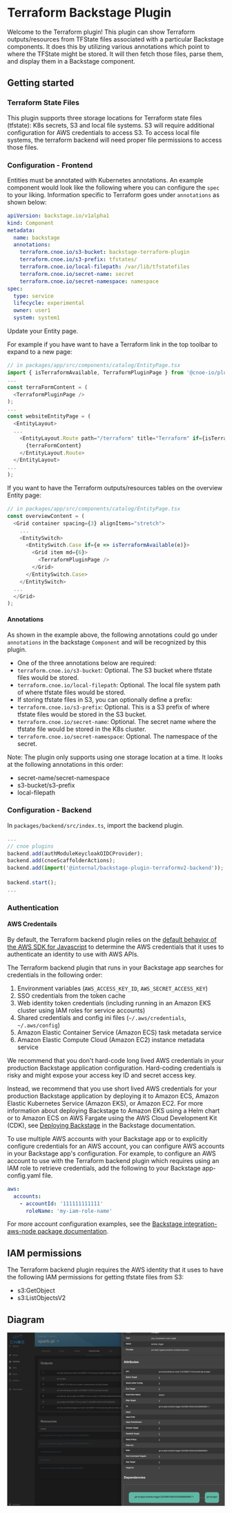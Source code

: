 # Terraform Backstage Plugin

Welcome to the Terraform plugin! This plugin can show Terraform outputs/resources from TFState files associated with a particular Backstage components. It does this by utilizing various annotations which point to where the TFState might be stored. It will then fetch those files, parse them, and display them in a Backstage component. 

## Getting started

### Terraform State Files
This plugin supports three storage locations for Terraform state files (tfstate): K8s secrets, S3 and local file systems. S3 will require additional configuration for AWS credentials to access S3. To access local file systems, the terraform backend will need proper file permissions to access those files.

### Configuration - Frontend

Entities must be annotated with Kubernetes annotations. An example component
would look like the following where you can configure the `spec` to your
liking. Information specific to Terraform goes under `annotations` as 
shown below:

```yaml
apiVersion: backstage.io/v1alpha1
kind: Component
metadata:
  name: backstage
  annotations:
    terraform.cnoe.io/s3-bucket: backstage-terraform-plugin
    terraform.cnoe.io/s3-prefix: tfstates/
    terraform.cnoe.io/local-filepath: /var/lib/tfstatefiles
    terraform.cnoe.io/secret-name: secret
    terraform.cnoe.io/secret-namespace: namespace
spec:
  type: service
  lifecycle: experimental
  owner: user1
  system: system1
```

Update your Entity page. 

For example if you have want to have a Terraform link in the top toolbar to expand to a new page: 
```typescript
// in packages/app/src/components/catalog/EntityPage.tsx
import { isTerraformAvailable, TerraformPluginPage } from '@cnoe-io/plugin-terraform';
...
const terraFormContent = (
  <TerraformPluginPage />
);
...
const websiteEntityPage = (
  <EntityLayout>
  ...
    <EntityLayout.Route path="/terraform" title="Terraform" if={isTerraformAvailable}>
      {terraFormContent}
    </EntityLayout.Route>
  </EntityLayout>
...
);
```

If you want to have the Terraform outputs/resources tables on the overview Entity page:
```typescript
// in packages/app/src/components/catalog/EntityPage.tsx
const overviewContent = (
  <Grid container spacing={3} alignItems="stretch">
    ...
    <EntitySwitch>
      <EntitySwitch.Case if={e => isTerraformAvailable(e)}>
        <Grid item md={6}>
          <TerraformPluginPage />
        </Grid>
      </EntitySwitch.Case>
    </EntitySwitch>
  ...
  </Grid>
);
```

#### Annotations
As shown in the example above, the following annotations could go under
`annotations` in the backstage `Component` and will be recognized by this plugin.

- One of the three annotations below are required:
- `terraform.cnoe.io/s3-bucket`: Optional. The S3 bucket where tfstate files would be stored.
- `terraform.cnoe.io/local-filepath`: Optional. The local file system path of where tfstate files would be stored.
- If storing tfstate files in S3, you can optionally define a prefix:
- `terraform.cnoe.io/s3-prefix`: Optional. This is a S3 prefix of where tfstate files would be stored in the S3 bucket.
- `terraform.cnoe.io/secret-name`: Optional. The secret name where the tfstate file would be stored in the K8s cluster.
- `terraform.cnoe.io/secret-namespace`: Optional. The namespace of the secret.

Note: The plugin only supports using one storage location at a time. It looks at the following annotations in this order:

- secret-name/secret-namespace
- s3-bucket/s3-prefix
- local-filepath

### Configuration - Backend

In `packages/backend/src/index.ts`, import the backend plugin.

```typescript
...
// cnoe plugins
backend.add(authModuleKeycloakOIDCProvider);
backend.add(cnoeScaffolderActions);
backend.add(import('@internal/backstage-plugin-terraformv2-backend'));

backend.start();
...
```

### Authentication

#### AWS Credentails

By default, the Terraform backend plugin relies on the [default behavior of the AWS SDK for Javascript](https://docs.aws.amazon.com/AWSJavaScriptSDK/v3/latest/modules/_aws_sdk_credential_provider_node.html) to determine the AWS credentials that it uses to authenticate an identity to use with AWS APIs.

The Terraform backend plugin that runs in your Backstage app searches for credentials in the following order:

1. Environment variables (`AWS_ACCESS_KEY_ID`, `AWS_SECRET_ACCESS_KEY`)
1. SSO credentials from the token cache
1. Web identity token credentials (including running in an Amazon EKS cluster using IAM roles for service accounts)
1. Shared credentials and config ini files (`~/.aws/credentials`, `~/.aws/config`)
1. Amazon Elastic Container Service (Amazon ECS) task metadata service
1. Amazon Elastic Compute Cloud (Amazon EC2) instance metadata service

We recommend that you don't hard-code long lived AWS credentials in your production Backstage application configuration. Hard-coding credentials is risky and might expose your access key ID and secret access key.

Instead, we recommend that you use short lived AWS credentials for your production Backstage application by deploying it to Amazon ECS, Amazon Elastic Kubernetes Service (Amazon EKS), or Amazon EC2. For more information about deploying Backstage to Amazon EKS using a Helm chart or to Amazon ECS on AWS Fargate using the AWS Cloud Development Kit (CDK), see [Deploying Backstage](https://backstage.io/docs/deployment/) in the Backstage documentation.

To use multiple AWS accounts with your Backstage app or to explicitly configure credentials for an AWS account, you can configure AWS accounts in your Backstage app's configuration.
For example, to configure an AWS account to use with the Terraform backend plugin which requires using an IAM role to retrieve credentials, add the following to your Backstage app-config.yaml file.

```yaml
aws:
  accounts:
    - accountId: '111111111111'
      roleName: 'my-iam-role-name'
```

For more account configuration examples, see the [Backstage integration-aws-node package documentation](https://www.npmjs.com/package/@backstage/integration-aws-node).

## IAM permissions

The Terraform backend plugin requires the AWS identity that it uses to have the following IAM permissions for getting tfstate files from S3:

* s3:GetObject
* s3:ListObjectsV2

## Diagram

![details](images/terraform.png)
